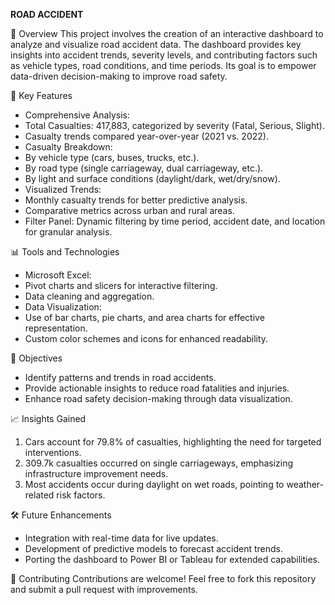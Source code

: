 **ROAD ACCIDENT**

📖 Overview
This project involves the creation of an interactive dashboard to analyze and visualize road accident data. The dashboard provides key insights into accident trends, severity levels, and contributing factors such as vehicle types, road conditions, and time periods. Its goal is to empower data-driven decision-making to improve road safety.

🔑 Key Features
- Comprehensive Analysis:
- Total Casualties: 417,883, categorized by severity (Fatal, Serious, Slight).
- Casualty trends compared year-over-year (2021 vs. 2022).
- Casualty Breakdown:
- By vehicle type (cars, buses, trucks, etc.).
- By road type (single carriageway, dual carriageway, etc.).
- By light and surface conditions (daylight/dark, wet/dry/snow).
- Visualized Trends:
- Monthly casualty trends for better predictive analysis.
- Comparative metrics across urban and rural areas.
- Filter Panel: Dynamic filtering by time period, accident date, and location for granular analysis.

📊 Tools and Technologies
- Microsoft Excel:
- Pivot charts and slicers for interactive filtering.
- Data cleaning and aggregation.
- Data Visualization:
- Use of bar charts, pie charts, and area charts for effective representation.
- Custom color schemes and icons for enhanced readability.


🎯 Objectives
- Identify patterns and trends in road accidents.
- Provide actionable insights to reduce road fatalities and injuries.
- Enhance road safety decision-making through data visualization.


📈 Insights Gained
1. Cars account for 79.8% of casualties, highlighting the need for targeted interventions.
2. 309.7k casualties occurred on single carriageways, emphasizing infrastructure improvement needs.
3. Most accidents occur during daylight on wet roads, pointing to weather-related risk factors.

🛠️ Future Enhancements
- Integration with real-time data for live updates.
- Development of predictive models to forecast accident trends.
- Porting the dashboard to Power BI or Tableau for extended capabilities.

🤝 Contributing
Contributions are welcome! Feel free to fork this repository and submit a pull request with improvements.


